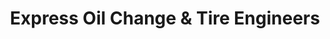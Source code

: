 ---
title: "Express Oil Change & Tire Engineers"
url: /dolomite/express-oil-change-and-tire-engineers/
shop: tyres
---